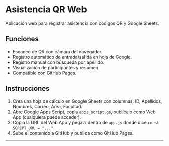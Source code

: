 # Asistencia QR Web

Aplicación web para registrar asistencia con códigos QR y Google Sheets.

## Funciones

- Escaneo de QR con cámara del navegador.
- Registro automático de entrada/salida en hoja de Google.
- Registro manual con búsqueda por apellido.
- Visualización de participantes y resumen.
- Compatible con GitHub Pages.

## Instrucciones

1. Crea una hoja de cálculo en Google Sheets con columnas: ID, Apellidos, Nombres, Correo, Área, Facultad.
2. Abre Google Apps Script, copia `apps_script.gs`, publícalo como Web App (cualquiera puede acceder).
3. Copia la URL del Web App y pégala dentro de `app.js` donde dice `const SCRIPT_URL = "..."`.
4. Sube el contenido a GitHub y publica como GitHub Pages.

---
